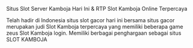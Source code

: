 Situs Slot Server Kamboja Hari Ini & RTP Slot Kamboja Online Terpercaya

Telah hadir di Indonesia situs slot gacor hari ini bersama situs gacor merupakan judi Slot Kamboja terpercaya yang memiliki beberapa game zeus Slot Kamboja login. Memiliki berbagai penghargaan sebagai situs SLOT KAMBOJA
